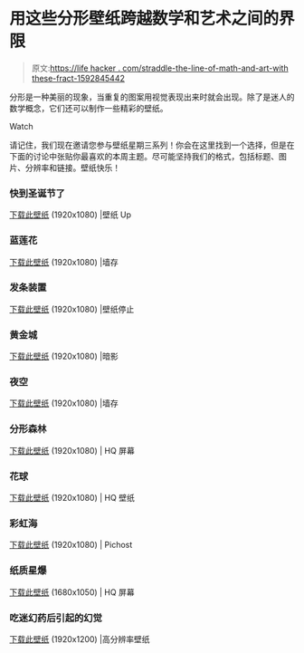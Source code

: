 # 用这些分形壁纸跨越数学和艺术之间的界限

> 原文:[https://life hacker . com/straddle-the-line-of-math-and-art-with these-fract-1592845442](https://lifehacker.com/straddle-the-line-between-math-and-art-with-these-fract-1592845442)

分形是一种美丽的现象，当重复的图案用视觉表现出来时就会出现。除了是迷人的数学概念，它们还可以制作一些精彩的壁纸。

Watch

请记住，我们现在邀请您参与壁纸星期三系列！你会在这里找到一个选择，但是在下面的讨论中张贴你最喜欢的本周主题。尽可能坚持我们的格式，包括标题、图片、分辨率和链接。壁纸快乐！

### 快到圣诞节了

[下载此壁纸](http://www.wallpaperup.com/258243/abstract_fractals_digital_art_fractal.html) (1920x1080) |壁纸 Up

### 蓝莲花

[下载此壁纸](http://www.wallsave.com/wallpapers/1920x1080/fractal/789474/fractal-widescreen-789474.jpg) (1920x1080) |墙存

### 发条装置

[下载此壁纸](http://www.wallpaperstop.com/wallpapers/3d-wallpapers/fractal-wallpapers/hd-fractal-wallpaper-1920x1080-1205014.html) (1920x1080) |壁纸停止

### 黄金城

[下载此壁纸](http://shadowness.com/thargor6/bipolar) (1920x1080) |暗影

### 夜空

[下载此壁纸](http://www.wallsave.com/wallpapers/1920x1080/fractal/1046691/fractal-1046691.jpg) (1920x1080) |墙存

### 分形森林

[下载此壁纸](http://hqscreen.com/abstract-fractals-fractal-wallpaper-48785/) (1920x1080) | HQ 屏幕

### 花球

[下载此壁纸](http://hqwallpapers.org/abstract-fractals-digital-art-fractal-wallpaper-15313/) (1920x1080) | HQ 壁纸

### 彩虹海

[下载此壁纸](http://pichost.me/1555553/) (1920x1080) | Pichost

### 纸质星爆

[下载此壁纸](http://hqscreen.com/abstract-fractals-fractal-wallpaper-50807/) (1680x1050) | HQ 屏幕

### 吃迷幻药后引起的幻觉

[下载此壁纸](http://www.high-resolution-wallpapers.com/always-the-sun-77524) (1920x1200) |高分辨率壁纸